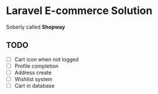 # Laravel E-commerce Solution
Soberly called **Shopway**    

## TODO
- [ ] Cart icon when not logged
- [ ] Profile completion
- [ ] Address create
- [ ] Wishlist system
- [ ] Cart in database
